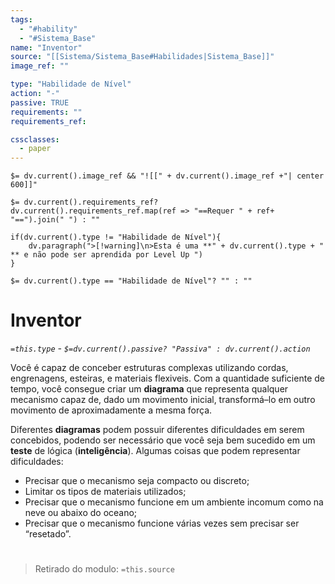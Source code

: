 ```yaml
---
tags:
  - "#hability"
  - "#Sistema_Base"
name: "Inventor"
source: "[[Sistema/Sistema_Base#Habilidades|Sistema_Base]]"
image_ref: ""

type: "Habilidade de Nível"
action: "-"
passive: TRUE
requirements: ""
requirements_ref:  

cssclasses:
  - paper
---
```

`$= dv.current().image_ref && "![[" + dv.current().image_ref +"| center 600]]"`


`$= dv.current().requirements_ref? dv.current().requirements_ref.map(ref => "==Requer " + ref+ "==").join(" ") : ""`

```dataviewjs
if(dv.current().type != "Habilidade de Nível"){
	dv.paragraph(">[!warning]\n>Esta é uma **" + dv.current().type + " ** e não pode ser aprendida por Level Up ")
}
```


`$= dv.current().type == "Habilidade de Nível"? "" : ""`
# Inventor
*`=this.type` - `$=dv.current().passive? "Passiva" : dv.current().action`*

Você é capaz de conceber estruturas complexas utilizando cordas, engrenagens, esteiras, e materiais flexiveis. Com a quantidade suficiente de tempo, você consegue criar um **diagrama** que representa qualquer mecanismo capaz de, dado um movimento inicial, transformá–lo em outro movimento de aproximadamente a mesma força. 

Diferentes **diagramas** podem possuir diferentes dificuldades em serem concebidos, podendo ser necessário que você seja bem sucedido em um **teste** de lógica (**inteligência**). Algumas coisas que podem representar dificuldades: 
- Precisar que o mecanismo seja compacto ou discreto;
- Limitar os tipos de materiais utilizados; 
- Precisar que o mecanismo funcione em um ambiente incomum como na neve ou abaixo do oceano;
- Precisar que o mecanismo funcione várias vezes sem precisar ser “resetado”.


#
> Retirado do modulo: `=this.source`